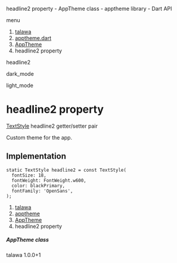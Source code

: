 




headline2 property - AppTheme class - apptheme library - Dart API







menu

1. [talawa](../../index.html)
2. [apptheme.dart](../../apptheme/apptheme-library.html)
3. [AppTheme](../../apptheme/AppTheme-class.html)
4. headline2 property

headline2


dark\_mode

light\_mode




# headline2 property


[TextStyle](https://api.flutter.dev/flutter/painting/TextStyle-class.html)
headline2
getter/setter pair

Custom theme for the app.


## Implementation

```
static TextStyle headline2 = const TextStyle(
  fontSize: 18,
  fontWeight: FontWeight.w600,
  color: blackPrimary,
  fontFamily: 'OpenSans',
);
```

 


1. [talawa](../../index.html)
2. [apptheme](../../apptheme/apptheme-library.html)
3. [AppTheme](../../apptheme/AppTheme-class.html)
4. headline2 property

##### AppTheme class





talawa
1.0.0+1






